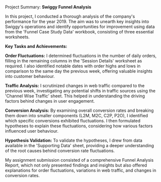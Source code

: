 Project Summary: **Swiggy Funnel Analysis**

In this project, I conducted a thorough analysis of the company's performance for the year 2019. The aim was to unearth key insights into Swiggy's operations and identify opportunities for improvement using data from the 'Funnel Case Study Data' workbook, consisting of three essential worksheets.

**Key Tasks and Achievements:**

**Order Fluctuations:** I determined fluctuations in the number of daily orders, filling in the remaining columns in the 'Session Details' worksheet as required. I also identified notable dates with order highs and lows in comparison to the same day the previous week, offering valuable insights into customer behaviour.

**Traffic Analysis:** I scrutinized changes in web traffic compared to the previous week, investigating any potential shifts in traffic sources using the 'Channel Wise Traffic' sheet. This helped in understanding the driving factors behind changes in user engagement.

**Conversion Analysis:** By examining overall conversion rates and breaking them down into smaller components (L2M, M2C, C2P, P2O), I identified which specific conversions exhibited fluctuations. I then formulated hypotheses to explain these fluctuations, considering how various factors influenced user behaviour.

**Hypothesis Validation:** To validate the hypotheses, I drew from data available in the 'Supporting Data' sheet, providing a deeper understanding of the root causes behind conversion rate fluctuations.

My assignment submission consisted of a comprehensive Funnel Analysis Report, which not only presented findings and insights but also offered explanations for order fluctuations, variations in web traffic, and changes in conversion rates.
